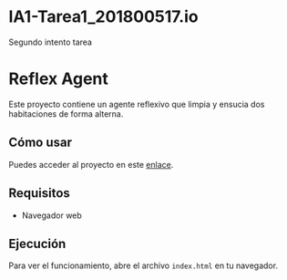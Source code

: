 # IA1-Tarea1_201800517.io
Segundo intento tarea




# Reflex Agent

Este proyecto contiene un agente reflexivo que limpia y ensucia dos habitaciones de forma alterna.

## Cómo usar

Puedes acceder al proyecto en este [enlace](https://github.com/JManuel201800517/-IA1-Tarea1_201800517/).

## Requisitos

- Navegador web

## Ejecución

Para ver el funcionamiento, abre el archivo `index.html` en tu navegador.
